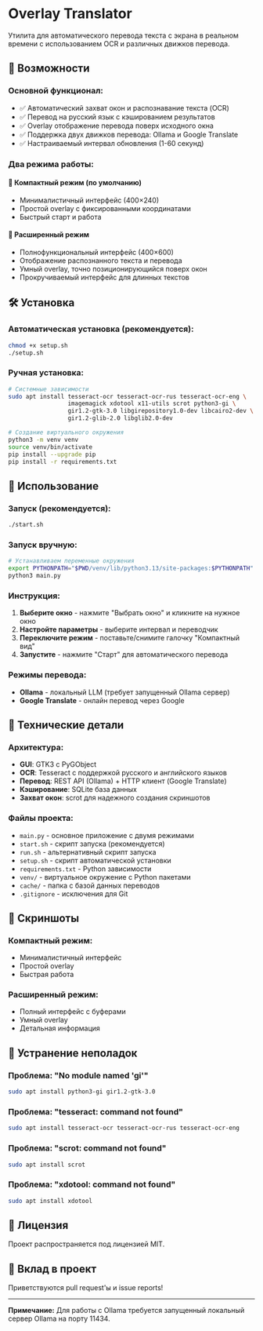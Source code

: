 # Overlay Translator

Утилита для автоматического перевода текста с экрана в реальном времени с использованием OCR и различных движков перевода.

## 🚀 Возможности

### **Основной функционал:**
- ✅ Автоматический захват окон и распознавание текста (OCR)
- ✅ Перевод на русский язык с кэшированием результатов
- ✅ Overlay отображение перевода поверх исходного окна
- ✅ Поддержка двух движков перевода: Ollama и Google Translate
- ✅ Настраиваемый интервал обновления (1-60 секунд)

### **Два режима работы:**

#### **🔹 Компактный режим (по умолчанию)**
- Минималистичный интерфейс (400×240)
- Простой overlay с фиксированными координатами
- Быстрый старт и работа

#### **🔹 Расширенный режим**
- Полнофункциональный интерфейс (400×600)
- Отображение распознанного текста и перевода
- Умный overlay, точно позиционирующийся поверх окон
- Прокручиваемый интерфейс для длинных текстов

## 🛠 Установка

### **Автоматическая установка (рекомендуется):**
```bash
chmod +x setup.sh
./setup.sh
```

### **Ручная установка:**
```bash
# Системные зависимости
sudo apt install tesseract-ocr tesseract-ocr-rus tesseract-ocr-eng \
                 imagemagick xdotool x11-utils scrot python3-gi \
                 gir1.2-gtk-3.0 libgirepository1.0-dev libcairo2-dev \
                 gir1.2-glib-2.0 libglib2.0-dev

# Создание виртуального окружения
python3 -m venv venv
source venv/bin/activate
pip install --upgrade pip
pip install -r requirements.txt
```

## 🎯 Использование

### **Запуск (рекомендуется):**
```bash
./start.sh
```

### **Запуск вручную:**
```bash
# Устанавливаем переменные окружения
export PYTHONPATH="$PWD/venv/lib/python3.13/site-packages:$PYTHONPATH"
python3 main.py
```

### **Инструкция:**
1. **Выберите окно** - нажмите "Выбрать окно" и кликните на нужное окно
2. **Настройте параметры** - выберите интервал и переводчик
3. **Переключите режим** - поставьте/снимите галочку "Компактный вид"
4. **Запустите** - нажмите "Старт" для автоматического перевода

### **Режимы перевода:**
- **Ollama** - локальный LLM (требует запущенный Ollama сервер)
- **Google Translate** - онлайн перевод через Google

## 🔧 Технические детали

### **Архитектура:**
- **GUI**: GTK3 с PyGObject
- **OCR**: Tesseract с поддержкой русского и английского языков
- **Перевод**: REST API (Ollama) + HTTP клиент (Google Translate)
- **Кэширование**: SQLite база данных
- **Захват окон**: scrot для надежного создания скриншотов

### **Файлы проекта:**
- `main.py` - основное приложение с двумя режимами
- `start.sh` - скрипт запуска (рекомендуется)
- `run.sh` - альтернативный скрипт запуска
- `setup.sh` - скрипт автоматической установки
- `requirements.txt` - Python зависимости
- `venv/` - виртуальное окружение с Python пакетами
- `cache/` - папка с базой данных переводов
- `.gitignore` - исключения для Git

## 🎨 Скриншоты

### **Компактный режим:**
- Минималистичный интерфейс
- Простой overlay
- Быстрая работа

### **Расширенный режим:**
- Полный интерфейс с буферами
- Умный overlay
- Детальная информация

## 🐛 Устранение неполадок

### **Проблема: "No module named 'gi'"**
```bash
sudo apt install python3-gi gir1.2-gtk-3.0
```

### **Проблема: "tesseract: command not found"**
```bash
sudo apt install tesseract-ocr tesseract-ocr-rus tesseract-ocr-eng
```

### **Проблема: "scrot: command not found"**
```bash
sudo apt install scrot
```

### **Проблема: "xdotool: command not found"**
```bash
sudo apt install xdotool
```

## 📝 Лицензия

Проект распространяется под лицензией MIT.

## 🤝 Вклад в проект

Приветствуются pull request'ы и issue reports!

---

**Примечание:** Для работы с Ollama требуется запущенный локальный сервер Ollama на порту 11434.
